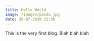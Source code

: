 ```yaml
---
title: Hello World
image: /images/panda.jpg
date: 28-07-2020 22:50
---
```

This is the very first blog. Blah blah blah
